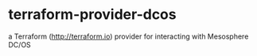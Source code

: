 # terraform-provider-dcos
a Terraform (http://terraform.io) provider for interacting with Mesosphere DC/OS
